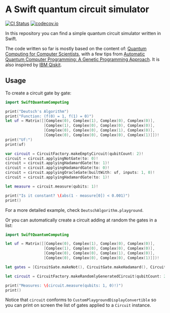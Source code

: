 # A Swift quantum circuit simulator

[![CI Status](https://travis-ci.org/indisoluble/SwiftQuantumComputing.svg)](https://travis-ci.org/indisoluble/SwiftQuantumComputing)
[![codecov.io](https://codecov.io/github/indisoluble/SwiftQuantumComputing/coverage.svg)](https://codecov.io/github/indisoluble/SwiftQuantumComputing)

In this repository you can find a simple quantum circuit simulator written in Swift.

The code written so far is mostly based on the content of: [Quantum Computing for Computer Scientists](https://www.amazon.com/Quantum-Computing-Computer-Scientists-Yanofsky/dp/0521879965), with a few tips from [Automatic Quantum Computer Programming: A Genetic Programming Approach](https://www.amazon.com/Automatic-Quantum-Computer-Programming-Approach/dp/038736496X). It is also inspired by [IBM Qiskit](https://github.com/Qiskit/qiskit-terra).

## Usage

To create a circuit gate by gate:

```swift
import SwiftQuantumComputing

print("Deutsch's Algorithm")
print("Function: (f(0) = 1, f(1) = 0)")
let uf = Matrix([[Complex(0), Complex(1), Complex(0), Complex(0)],
                 [Complex(1), Complex(0), Complex(0), Complex(0)],
                 [Complex(0), Complex(0), Complex(1), Complex(0)],
                 [Complex(0), Complex(0), Complex(0), Complex(1)]])!
print("Uf:")
print(uf)

var circuit = CircuitFactory.makeEmptyCircuit(qubitCount: 2)!
circuit = circuit.applyingNotGate(to: 0)!
circuit = circuit.applyingHadamardGate(to: 1)!
circuit = circuit.applyingHadamardGate(to: 0)!
circuit = circuit.applyingOracleGate(builtWith: uf, inputs: 1, 0)!
circuit = circuit.applyingHadamardGate(to: 1)!

let measure = circuit.measure(qubits: 1)!

print("Is it constant? \(abs(1 - measure[0]) < 0.001)")
print()
```

For a more detailed example, check `DeutschAlgorithm.playground`.

Or you can automatically create a circuit adding at random the gates in a list:

```swift
import SwiftQuantumComputing

let uf = Matrix([[Complex(0), Complex(1), Complex(0), Complex(0)],
                 [Complex(1), Complex(0), Complex(0), Complex(0)],
                 [Complex(0), Complex(0), Complex(1), Complex(0)],
                 [Complex(0), Complex(0), Complex(0), Complex(1)]])!

let gates = [CircuitGate.makeNot(), CircuitGate.makeHadamard(), CircuitGate.makeOracle(matrix: uf)]

let circuit = CircuitFactory.makeRandomlyGeneratedCircuit(qubitCount: 2, depth: 5, gates: gates)!

print("Measures: \(circuit.measure(qubits: 1, 0)!)")
print()
```

Notice that `circuit` conforms to `CustomPlaygroundDisplayConvertible` so you can print on screen the list of gates applied to a `Circuit` instance.
